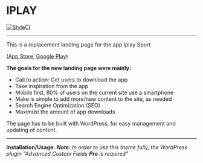 # IPLAY
[![StyleCI](https://styleci.io/repos/126187901/shield?branch=master)](https://styleci.io/repos/126187901)

<hr>

This is a replacement landing page for the app Iplay Sport

([App Store](https://itunes.apple.com/se/app/iplay-sport/id1068927526?l=en&mt=8 "Iplay Sport on the App Store"), [Google Play](https://play.google.com/store/apps/details?id=com.iplay "Iplay Sport on Google Play"))

**The goals for the new landing page were mainly:**
 - Call to action: Get users to download the app
 - Take inspiration from the app
 - Mobile first, 80% of users on the current site use a smartphone
 - Make is simple to add more/new content to the site, as needed
 - Search Engine Optimization (SEO)
 - Maximize the amount of app downloads

The page has to be built with WordPress, for easy management and updating of content.

<hr>

**Installation/Usage:**
***Note:** In order to use this theme fully, the WordPress plugin "Advanced Custom Fields **Pro** is required"*
